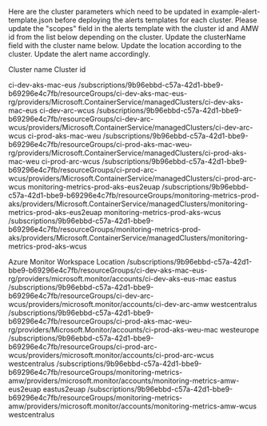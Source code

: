 Here are the cluster  parameters which need to be updated in example-alert-template.json before deploying the alerts templates for each cluster. Please
update the "scopes" field in the alerts template with the cluster id and AMW id from the list below depending on the cluster.
Update the clusterName field with the cluster name below. Update the location according to the cluster. Update the alert name accordingly.

Cluster name                               Cluster id


ci-dev-aks-mac-eus                         /subscriptions/9b96ebbd-c57a-42d1-bbe9-b69296e4c7fb/resourceGroups/ci-dev-aks-mac-eus-rg/providers/Microsoft.ContainerService/managedClusters/ci-dev-aks-mac-eus
ci-dev-arc-wcus                            /subscriptions/9b96ebbd-c57a-42d1-bbe9-b69296e4c7fb/resourceGroups/ci-dev-arc-wcus/providers/Microsoft.ContainerService/managedClusters/ci-dev-arc-wcus
ci-prod-aks-mac-weu                        /subscriptions/9b96ebbd-c57a-42d1-bbe9-b69296e4c7fb/resourceGroups/ci-prod-aks-mac-weu-rg/providers/Microsoft.ContainerService/managedClusters/ci-prod-aks-mac-weu
ci-prod-arc-wcus                           /subscriptions/9b96ebbd-c57a-42d1-bbe9-b69296e4c7fb/resourceGroups/ci-prod-arc-wcus/providers/Microsoft.ContainerService/managedClusters/ci-prod-arc-wcus
monitoring-metrics-prod-aks-eus2euap       /subscriptions/9b96ebbd-c57a-42d1-bbe9-b69296e4c7fb/resourceGroups/monitoring-metrics-prod-aks/providers/Microsoft.ContainerService/managedClusters/monitoring-metrics-prod-aks-eus2euap
monitoring-metrics-prod-aks-wcus           /subscriptions/9b96ebbd-c57a-42d1-bbe9-b69296e4c7fb/resourceGroups/monitoring-metrics-prod-aks/providers/Microsoft.ContainerService/managedClusters/monitoring-metrics-prod-aks-wcus


Azure Monitor Workspace                                                                                                                                              Location
/subscriptions/9b96ebbd-c57a-42d1-bbe9-b69296e4c7fb/resourceGroups/ci-dev-aks-mac-eus-rg/providers/microsoft.monitor/accounts/ci-dev-aks-eus-mac                     eastus
/subscriptions/9b96ebbd-c57a-42d1-bbe9-b69296e4c7fb/resourceGroups/ci-dev-arc-wcus/providers/microsoft.monitor/accounts/ci-dev-arc-amw                               westcentralus
/subscriptions/9b96ebbd-c57a-42d1-bbe9-b69296e4c7fb/resourceGroups/ci-prod-aks-mac-weu-rg/providers/Microsoft.Monitor/accounts/ci-prod-aks-weu-mac                   westeurope
/subscriptions/9b96ebbd-c57a-42d1-bbe9-b69296e4c7fb/resourceGroups/ci-prod-arc-wcus/providers/microsoft.monitor/accounts/ci-prod-arc-wcus                            westcentralus
/subscriptions/9b96ebbd-c57a-42d1-bbe9-b69296e4c7fb/resourceGroups/monitoring-metrics-amw/providers/microsoft.monitor/accounts/monitoring-metrics-amw-eus2euap       eastus2euap
/subscriptions/9b96ebbd-c57a-42d1-bbe9-b69296e4c7fb/resourceGroups/monitoring-metrics-amw/providers/microsoft.monitor/accounts/monitoring-metrics-amw-wcus           westcentralus


